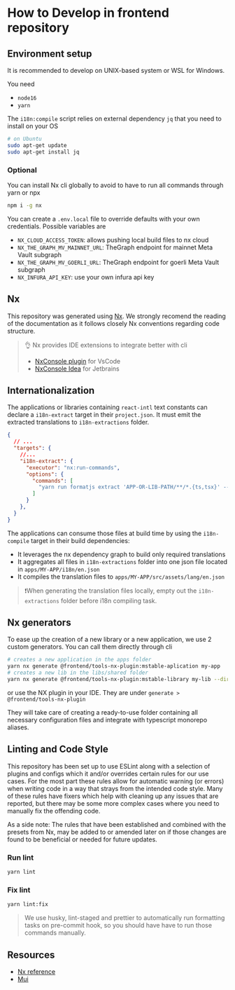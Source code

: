 # How to Develop in frontend repository

## Environment setup

It is recommended to develop on UNIX-based system or WSL for Windows.

You need 

- `node16`
- `yarn`

The `i18n:compile` script relies on external dependency `jq` that you need to install on your OS

```bash
# on Ubuntu
sudo apt-get update
sudo apt-get install jq
```

### Optional

You can install Nx cli globally to avoid to have to run all commands through yarn or npx

```bash
npm i -g nx
```

You can create a `.env.local` file to override defaults with your own credentials. Possible variables are

- `NX_CLOUD_ACCESS_TOKEN`: allows pushing local build files to nx cloud
- `NX_THE_GRAPH_MV_MAINNET_URL`: TheGraph endpoint for mainnet Meta Vault subgraph
- `NX_THE_GRAPH_MV_GOERLI_URL`: TheGraph endpoint for goerli Meta Vault subgraph
- `NX_INFURA_API_KEY`: use your own infura api key

## Nx

This repository was generated using [Nx](https://nx.dev). We strongly recomend the reading of the documentation as it follows closely Nx conventions regarding code structure.

> 👌 Nx provides IDE extensions to integrate better with cli
>
> - [NxConsole plugin](https://marketplace.visualstudio.com/items?itemName=nrwl.angular-console) for VsCode
> - [NxConsole Idea](https://plugins.jetbrains.com/plugin/15101-nx-console-idea) for Jetbrains

## Internationalization

The applications or libraries containing `react-intl` text constants can declare a `i18n-extract` target in their `project.json`. It must emit the extracted translations to `i18n-extractions` folder.

```json
{
  // ...
  "targets": {
    //...
    "i18n-extract": {
      "executor": "nx:run-commands",
      "options": {
        "commands": [
          "yarn run formatjs extract 'APP-OR-LIB-PATH/**/*.{ts,tsx}' --out-file i18n-extractions/APP-OR-LIB-PATH.json --id-interpolation-pattern '[sha512:contenthash:base64:6]'"
        ]
      }
    },
  }
}
```

The applications can consume those files at build time by using the `i18n-compile` target in their build dependencies:

- It leverages the nx dependency graph to build only required translations
- It aggregates all files in `i18n-extractions` folder into one json file located in `apps/MY-APP/i18n/en.json`
- It compiles the translation files to `apps/MY-APP/src/assets/lang/en.json`

> ❗When generating the translation files locally, empty out the `i18n-extractions` folder before i18n compiling task. 

## Nx generators

To ease up the creation of a new library or a new application, we use 2 custom generators. You can call them directly through cli

```bash
# creates a new application in the apps folder
yarn nx generate @frontend/tools-nx-plugin:mstable-aplication my-app
# creates a new lib in the libs/shared folder
yarn nx generate @frontend/tools-nx-plugin:mstable-library my-lib --directory=shared
```

or use the NX plugin in your IDE. They are under `generate > @frontend/tools-nx-plugin`

They will take care of creating a ready-to-use folder containing all necessary configuration files and integrate with typescript monorepo aliases.

## Linting and Code Style

This repository has been set up to use ESLint along with a selection of plugins and configs which it and/or overrides certain rules for our use cases. For the most part these rules allow for automatic warning (or errors) when writing code in a way that strays from the intended code style. Many of these rules have fixers which help with cleaning up any issues that are reported, but there may be some more complex cases
where you need to manually fix the offending code.

As a side note: The rules that have been established and combined with the presets from Nx, may be added to or amended later on if those changes are found to be beneficial or needed for future updates.

### Run lint

```bash
yarn lint
```

### Fix lint

```bash
yarn lint:fix
```

> We use husky, lint-staged and prettier to automatically run formatting tasks on pre-commit hook, so you should have have to run those commands manually.

## Resources

- [Nx reference](https://nx.dev/reference)
- [Mui](https://mui.com/material-ui/)
